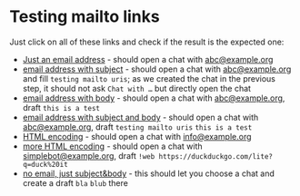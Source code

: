 Testing mailto links
====================

Just click on all of these links and check if the result is the expected one:

* [Just an email address](mailto:abc@example.org) - should open a chat with abc@example.org
* [email address with subject](mailto:abc@example.org?subject=testing%20mailto%20uris) - should open a chat with abc@example.org and fill `testing mailto uris`; as we created the chat in the previous step, it should not ask `Chat with …` but directly open the chat
* [email address with body](mailto:abc@example.org?body=this%20is%20a%20test) - should open a chat with abc@example.org, draft `this is a test`
* [email address with subject and body](mailto:abc@example.org?subject=testing%20mailto%20uris&body=this%20is%20a%20test) - should open a chat with abc@example.org, draft `testing mailto uris` <newline> `this is a test`
* [HTML encoding](mailto:%20info@example.org) - should open a chat with info@example.org
* [more HTML encoding](mailto:simplebot@example.org?body=!web%20https%3A%2F%2Fduckduckgo.com%2Flite%3Fq%3Dduck%2520it) - should open a chat with simplebot@example.org, draft `!web https://duckduckgo.com/lite?q=duck%20it`
* [no email, just subject&body](mailto:?subject=bla&body=blub) - this should let you choose a chat and create a draft `bla` <newline> `blub` there
